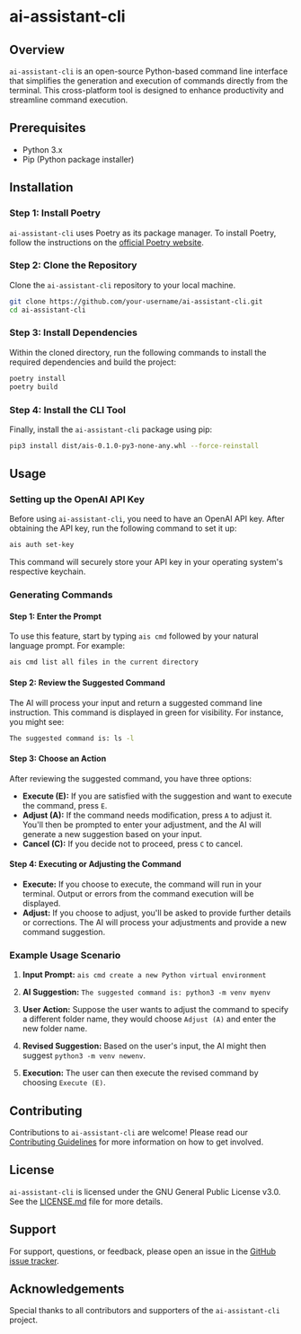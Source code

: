 # ai-assistant-cli

## Overview

`ai-assistant-cli` is an open-source Python-based command line interface that simplifies the generation and execution of
commands directly from the terminal. This cross-platform tool is designed to enhance productivity and streamline command
execution.

## Prerequisites

- Python 3.x
- Pip (Python package installer)

## Installation

### Step 1: Install Poetry

`ai-assistant-cli` uses Poetry as its package manager. To install Poetry, follow the instructions on
the [official Poetry website](https://python-poetry.org/docs/).

### Step 2: Clone the Repository

Clone the `ai-assistant-cli` repository to your local machine.

```bash
git clone https://github.com/your-username/ai-assistant-cli.git
cd ai-assistant-cli
```

### Step 3: Install Dependencies

Within the cloned directory, run the following commands to install the required dependencies and build the project:

```bash
poetry install
poetry build
```

### Step 4: Install the CLI Tool

Finally, install the `ai-assistant-cli` package using pip:

```bash
pip3 install dist/ais-0.1.0-py3-none-any.whl --force-reinstall
```

## Usage

### Setting up the OpenAI API Key

Before using `ai-assistant-cli`, you need to have an OpenAI API key. After obtaining the API key, run the following
command to set it up:

```bash
ais auth set-key
```

This command will securely store your API key in your operating system's respective keychain.

### Generating Commands

#### Step 1: Enter the Prompt

To use this feature, start by typing `ais cmd` followed by your natural language prompt. For example:

```bash
ais cmd list all files in the current directory
```

#### Step 2: Review the Suggested Command

The AI will process your input and return a suggested command line instruction. This command is displayed in green for
visibility. For instance, you might see:

```bash
The suggested command is: ls -l
```

#### Step 3: Choose an Action

After reviewing the suggested command, you have three options:

- **Execute (E):** If you are satisfied with the suggestion and want to execute the command, press `E`.
- **Adjust (A):** If the command needs modification, press `A` to adjust it. You'll then be prompted to enter your
  adjustment, and the AI will generate a new suggestion based on your input.
- **Cancel (C):** If you decide not to proceed, press `C` to cancel.

#### Step 4: Executing or Adjusting the Command

- **Execute:** If you choose to execute, the command will run in your terminal. Output or errors from the command
  execution will be displayed.
- **Adjust:** If you choose to adjust, you'll be asked to provide further details or corrections. The AI will process
  your adjustments and provide a new command suggestion.

### Example Usage Scenario

1. **Input Prompt:** `ais cmd create a new Python virtual environment`

2. **AI Suggestion:** `The suggested command is: python3 -m venv myenv`

3. **User Action:** Suppose the user wants to adjust the command to specify a different folder name, they would
   choose `Adjust (A)` and enter the new folder name.

4. **Revised Suggestion:** Based on the user's input, the AI might then suggest `python3 -m venv newenv`.

5. **Execution:** The user can then execute the revised command by choosing `Execute (E)`.

## Contributing

Contributions to `ai-assistant-cli` are welcome! Please read our [Contributing Guidelines](CONTRIBUTING.md) for more
information on how to get involved.

## License

`ai-assistant-cli` is licensed under the GNU General Public License v3.0. See the [LICENSE.md](LICENSE.md) file for more
details.

## Support

For support, questions, or feedback, please open an issue in
the [GitHub issue tracker](https://github.com/your-username/ai-assistant-cli/issues).

## Acknowledgements

Special thanks to all contributors and supporters of the `ai-assistant-cli` project.

